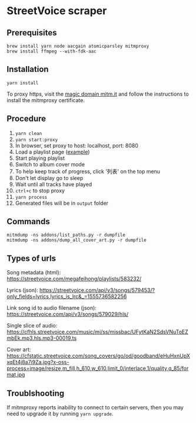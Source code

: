 # StreetVoice scraper

## Prerequisites

    brew install yarn node aacgain atomicparsley mitmproxy
    brew install ffmpeg --with-fdk-aac

## Installation

    yarn install

To proxy https, visit the [magic domain mitm.it](http://mitm.it) and follow the instructions to install the mitmproxy certificate.

## Procedure

1. `yarn clean`
1. `yarn start:proxy`
1. In browser, set proxy to host: localhost, port: 8080
1. Load a playlist page ([example](https://streetvoice.com/megafeihong/playlists/608652/))
1. Start playing playlist
1. Switch to album cover mode
1. To help keep track of progress, click '列表' on the top menu
1. Don't let display go to sleep
1. Wait until all tracks have played
1. `ctrl+c` to stop proxy
1. `yarn process`
1. Generated files will be in `output` folder

## Commands

    mitmdump -ns addons/list_paths.py -r dumpfile
    mitmdump -ns addons/dump_all_cover_art.py -r dumpfile

## Types of urls

Song metadata (html): https://streetvoice.com/megafeihong/playlists/583232/

Lyrics (json): https://streetvoice.com/api/v3/songs/579453/?only_fields=lyrics,lyrics_is_lrc&_=1555736582256

Link song id to audio filename (json): https://streetvoice.com/api/v3/songs/579029/hls/

Single slice of audio: https://cfhls.streetvoice.com/music/mi/ss/missbac/UFytKaN2SdsVNuToEZmbEk.mp3.hls.mp3-00019.ts

Cover art: https://cfstatic.streetvoice.com/song_covers/go/od/goodband/eHuHxnUpXxqEt4j8a7i9Za.jpg?x-oss-process=image/resize,m_fill,h_610,w_610,limit_0/interlace,1/quality,q_85/format,jpg

## Troublshooting

If mitmproxy reports inability to connect to certain servers, then you may need to upgrade it by running `yarn upgrade`.
